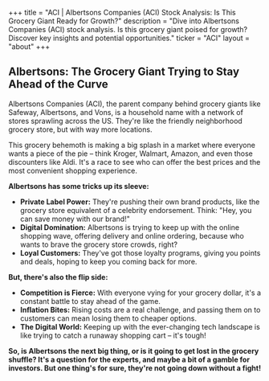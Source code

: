 +++
title = "ACI |  Albertsons Companies (ACI) Stock Analysis: Is This Grocery Giant Ready for Growth?"
description = "Dive into Albertsons Companies (ACI) stock analysis. Is this grocery giant poised for growth? Discover key insights and potential opportunities."
ticker = "ACI"
layout = "about"
+++

        


## Albertsons: The Grocery Giant Trying to Stay Ahead of the Curve

Albertsons Companies (ACI), the parent company behind grocery giants like Safeway, Albertsons, and Vons, is a household name with a network of stores sprawling across the US.  They're like the friendly neighborhood grocery store, but with way more locations.  

This grocery behemoth is making a big splash in a market where everyone wants a piece of the pie –  think Kroger, Walmart, Amazon, and even those discounters like Aldi.  It's a race to see who can offer the best prices and the most convenient shopping experience. 

**Albertsons has some tricks up its sleeve:**

* **Private Label Power:**  They're pushing their own brand products, like the grocery store equivalent of a celebrity endorsement.  Think: "Hey, you can save money with our brand!"
* **Digital Domination:**  Albertsons is trying to keep up with the online shopping wave, offering delivery and online ordering, because who wants to brave the grocery store crowds, right?
* **Loyal Customers:**  They've got those loyalty programs, giving you points and deals, hoping to keep you coming back for more.

**But, there's also the flip side:**

* **Competition is Fierce:**  With everyone vying for your grocery dollar, it's a constant battle to stay ahead of the game.
* **Inflation Bites:**  Rising costs are a real challenge, and passing them on to customers can mean losing them to cheaper options.
* **The Digital World:**  Keeping up with the ever-changing tech landscape is like trying to catch a runaway shopping cart – it's tough! 

**So, is Albertsons the next big thing, or is it going to get lost in the grocery shuffle?  It's a question for the experts, and maybe a bit of a gamble for investors.  But one thing's for sure, they're not going down without a fight!** 

        